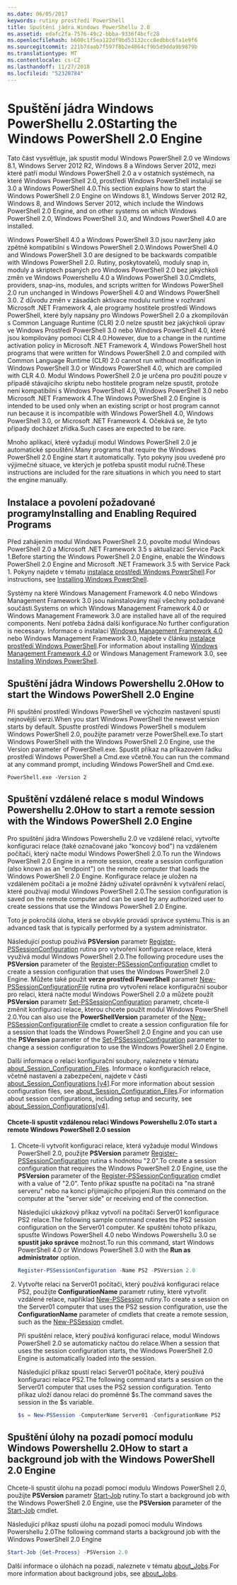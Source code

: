 ```yaml
---
ms.date: 06/05/2017
keywords: rutiny prostředí PowerShell
title: Spuštění jádra Windows PowerShellu 2.0
ms.assetid: edafc2fa-7576-49c2-bbba-9336f4bcfc28
ms.openlocfilehash: b600c1f5ea122df9bd53132ccc8edbbc6fa1e9f6
ms.sourcegitcommit: 221b7daab7f597f8b2e4864cf9b5d9dda9b9879b
ms.translationtype: MT
ms.contentlocale: cs-CZ
ms.lasthandoff: 11/27/2018
ms.locfileid: "52320784"
---
```

# <a name="starting-the-windows-powershell-20-engine"></a><span data-ttu-id="53951-103">Spuštění jádra Windows PowerShellu 2.0</span><span class="sxs-lookup"><span data-stu-id="53951-103">Starting the Windows PowerShell 2.0 Engine</span></span>

<span data-ttu-id="53951-104">Tato část vysvětluje, jak spustit modul Windows PowerShell 2.0 ve Windows 8.1, Windows Server 2012 R2, Windows 8 a Windows Server 2012, mezi které patří modul Windows PowerShell 2.0 a v ostatních systémech, na které Windows PowerShell 2.0, prostředí Windows PowerShell instalují se 3.0 a Windows PowerShell 4.0.</span><span class="sxs-lookup"><span data-stu-id="53951-104">This section explains how to start the Windows PowerShell 2.0 Engine on Windows 8.1, Windows Server 2012 R2, Windows 8, and Windows Server 2012, which include the Windows PowerShell 2.0 Engine, and on other systems on which Windows PowerShell 2.0, Windows PowerShell 3.0, and Windows PowerShell 4.0 are installed.</span></span>

<span data-ttu-id="53951-105">Windows PowerShell 4.0 a Windows PowerShell 3.0 jsou navrženy jako zpětně kompatibilní s Windows PowerShell 2.0.</span><span class="sxs-lookup"><span data-stu-id="53951-105">Windows PowerShell 4.0 and Windows PowerShell 3.0 are designed to be backwards compatible with Windows PowerShell 2.0.</span></span> <span data-ttu-id="53951-106">Rutiny, poskytovatelů, moduly snap in, moduly a skriptech psaných pro Windows PowerShell 2.0 bez jakýchkoli změn ve Windows Powershellu 4.0 a Windows PowerShell 3.0.</span><span class="sxs-lookup"><span data-stu-id="53951-106">Cmdlets, providers, snap-ins, modules, and scripts written for Windows PowerShell 2.0 run unchanged in Windows PowerShell 4.0 and Windows PowerShell 3.0.</span></span> <span data-ttu-id="53951-107">Z důvodu změn v zásadách aktivace modulu runtime v rozhraní Microsoft .NET Framework 4, ale programy hostitele prostředí Windows PowerShell, které byly napsány pro Windows PowerShell 2.0 a zkompilován s Common Language Runtime (CLR) 2.0 nelze spustit bez jakýchkoli úprav ve Windows Prostředí PowerShell 3.0 nebo Windows PowerShell 4.0, které jsou kompilovány pomocí CLR 4.0.</span><span class="sxs-lookup"><span data-stu-id="53951-107">However, due to a change in the runtime activation policy in Microsoft .NET Framework 4, Windows PowerShell host programs that were written for Windows PowerShell 2.0 and compiled with Common Language Runtime (CLR) 2.0 cannot run without modification in Windows PowerShell 3.0 or Windows PowerShell 4.0, which are compiled with CLR 4.0.</span></span> <span data-ttu-id="53951-108">Modul Windows PowerShell 2.0 je určena pro použití pouze v případě stávajícího skriptu nebo hostitele program nelze spustit, protože není kompatibilní s Windows PowerShell 4.0, Windows PowerShell 3.0 nebo Microsoft .NET Framework 4.</span><span class="sxs-lookup"><span data-stu-id="53951-108">The Windows PowerShell 2.0 Engine is intended to be used only when an existing script or host program cannot run because it is incompatible with Windows PowerShell 4.0, Windows PowerShell 3.0, or Microsoft .NET Framework 4.</span></span> <span data-ttu-id="53951-109">Očekává se, že tyto případy docházet zřídka.</span><span class="sxs-lookup"><span data-stu-id="53951-109">Such cases are expected to be rare.</span></span>

<span data-ttu-id="53951-110">Mnoho aplikací, které vyžadují modul Windows PowerShell 2.0 je automatické spouštění.</span><span class="sxs-lookup"><span data-stu-id="53951-110">Many programs that require the Windows PowerShell 2.0 Engine start it automatically.</span></span> <span data-ttu-id="53951-111">Tyto pokyny jsou uvedené pro výjimečné situace, ve kterých je potřeba spustit modul ručně.</span><span class="sxs-lookup"><span data-stu-id="53951-111">These instructions are included for the rare situations in which you need to start the engine manually.</span></span>

## <a name="installing-and-enabling-required-programs"></a><span data-ttu-id="53951-112">Instalace a povolení požadované programy</span><span class="sxs-lookup"><span data-stu-id="53951-112">Installing and Enabling Required Programs</span></span>

<span data-ttu-id="53951-113">Před zahájením modul Windows PowerShell 2.0, povolte modul Windows PowerShell 2.0 a Microsoft .NET Framework 3.5 s aktualizací Service Pack 1.</span><span class="sxs-lookup"><span data-stu-id="53951-113">Before starting the Windows PowerShell 2.0 Engine, enable the Windows PowerShell 2.0 Engine and Microsoft .NET Framework 3.5 with Service Pack 1.</span></span> <span data-ttu-id="53951-114">Pokyny najdete v tématu [instalace prostředí Windows PowerShell](Installing-Windows-PowerShell.md).</span><span class="sxs-lookup"><span data-stu-id="53951-114">For instructions, see [Installing Windows PowerShell](Installing-Windows-PowerShell.md).</span></span>

<span data-ttu-id="53951-115">Systémy na které Windows Management Framework 4.0 nebo Windows Management Framework 3.0 jsou nainstalovány mají všechny požadované součásti.</span><span class="sxs-lookup"><span data-stu-id="53951-115">Systems on which Windows Management Framework 4.0 or Windows Management Framework 3.0 are installed have all of the required components.</span></span> <span data-ttu-id="53951-116">Není potřeba žádná další konfigurace.</span><span class="sxs-lookup"><span data-stu-id="53951-116">No further configuration is necessary.</span></span> <span data-ttu-id="53951-117">Informace o instalaci [Windows Management Framework 4.0](https://go.microsoft.com/fwlink/?LinkID=293881) nebo Windows Management Framework 3.0, najdete v článku [instalace prostředí Windows PowerShell](Installing-Windows-PowerShell.md).</span><span class="sxs-lookup"><span data-stu-id="53951-117">For information about installing [Windows Management Framework 4.0](https://go.microsoft.com/fwlink/?LinkID=293881) or Windows Management Framework 3.0, see [Installing Windows PowerShell](Installing-Windows-PowerShell.md).</span></span>

## <a name="how-to-start-the-windows-powershell-20-engine"></a><span data-ttu-id="53951-118">Spuštění jádra Windows Powershellu 2.0</span><span class="sxs-lookup"><span data-stu-id="53951-118">How to start the Windows PowerShell 2.0 Engine</span></span>

<span data-ttu-id="53951-119">Při spuštění prostředí Windows PowerShell ve výchozím nastavení spustí nejnovější verzi.</span><span class="sxs-lookup"><span data-stu-id="53951-119">When you start Windows PowerShell the newest version starts by default.</span></span> <span data-ttu-id="53951-120">Spusťte prostředí Windows PowerShell s modulem Windows PowerShell 2.0, použijte parametr verze PowerShell.exe.</span><span class="sxs-lookup"><span data-stu-id="53951-120">To start Windows PowerShell with the Windows PowerShell 2.0 Engine, use the Version parameter of PowerShell.exe.</span></span> <span data-ttu-id="53951-121">Spustit příkaz na příkazovém řádku prostředí Windows PowerShell a Cmd.exe včetně.</span><span class="sxs-lookup"><span data-stu-id="53951-121">You can run the command at any command prompt, including Windows PowerShell and Cmd.exe.</span></span>

```
PowerShell.exe -Version 2
```

## <a name="how-to-start-a-remote-session-with-the-windows-powershell-20-engine"></a><span data-ttu-id="53951-122">Spuštění vzdálené relace s modul Windows Powershellu 2.0</span><span class="sxs-lookup"><span data-stu-id="53951-122">How to start a remote session with the Windows PowerShell 2.0 Engine</span></span>

<span data-ttu-id="53951-123">Pro spuštění jádra Windows Powershellu 2.0 ve vzdálené relaci, vytvořte konfiguraci relace (také označované jako "koncový bod") na vzdáleném počítači, který načte modul Windows PowerShell 2.0.</span><span class="sxs-lookup"><span data-stu-id="53951-123">To run the Windows PowerShell 2.0 Engine in a remote session, create a session configuration (also known as an "endpoint") on the remote computer that loads the Windows PowerShell 2.0 Engine.</span></span> <span data-ttu-id="53951-124">Konfigurace relace je uložen na vzdáleném počítači a je možné žádný uživatel oprávnění k vytváření relací, které používají modul Windows PowerShell 2.0.</span><span class="sxs-lookup"><span data-stu-id="53951-124">The session configuration is saved on the remote computer and can be used by any authorized user to create sessions that use the Windows PowerShell 2.0 Engine.</span></span>

<span data-ttu-id="53951-125">Toto je pokročilá úloha, která se obvykle provádí správce systému.</span><span class="sxs-lookup"><span data-stu-id="53951-125">This is an advanced task that is typically performed by a system administrator.</span></span>

<span data-ttu-id="53951-126">Následující postup používá **PSVersion** parametr [Register-PSSessionConfiguration](https://technet.microsoft.com/library/e9152ae2-bd6d-4056-9bc7-dc1893aa29ea) rutina pro vytvoření konfigurace relace, která využívá modul Windows PowerShell 2.0.</span><span class="sxs-lookup"><span data-stu-id="53951-126">The following procedure uses the **PSVersion** parameter of the [Register-PSSessionConfiguration](https://technet.microsoft.com/library/e9152ae2-bd6d-4056-9bc7-dc1893aa29ea) cmdlet to create a session configuration that uses the Windows PowerShell 2.0 Engine.</span></span> <span data-ttu-id="53951-127">Můžete také použít **verze prostředí PowerShell** parametr [New-PSSessionConfigurationFile](https://technet.microsoft.com/library/5f3e3633-6e90-479c-aea9-ba45a1954866) rutina pro vytvoření relace konfigurační soubor pro relaci, která načte modul Windows PowerShell 2.0 a můžete použít **PSVersion** parametr [Set-PSSessionConfiguration](https://technet.microsoft.com/library/b21fbad3-1759-4260-b206-dcb8431cd6ea) parametr, chcete-li změnit konfiguraci relace, kterou chcete použít modul Windows PowerShell 2.0.</span><span class="sxs-lookup"><span data-stu-id="53951-127">You can also use the **PowerShellVersion** parameter of the [New-PSSessionConfigurationFile](https://technet.microsoft.com/library/5f3e3633-6e90-479c-aea9-ba45a1954866) cmdlet to create a session configuration file for a session that loads the Windows PowerShell 2.0 Engine and you can use the **PSVersion** parameter of the [Set-PSSessionConfiguration](https://technet.microsoft.com/library/b21fbad3-1759-4260-b206-dcb8431cd6ea) parameter to change a session configuration to use the Windows PowerShell 2.0 Engine.</span></span>

<span data-ttu-id="53951-128">Další informace o relaci konfigurační soubory, naleznete v tématu [about_Session_Configuration_Files](https://technet.microsoft.com/library/c7217447-1ebf-477b-a8ef-4dbe9a1473b8). Informace o konfiguracích relace, včetně nastavení a zabezpečení, najdete v části [about_Session_Configurations [v4]](https://technet.microsoft.com/library/a2fbe12a-350c-4d04-be50-24102824e3ab).</span><span class="sxs-lookup"><span data-stu-id="53951-128">For more information about session configuration files, see [about_Session_Configuration_Files](https://technet.microsoft.com/library/c7217447-1ebf-477b-a8ef-4dbe9a1473b8).For information about session configurations, including setup and security, see [about_Session_Configurations[v4]](https://technet.microsoft.com/library/a2fbe12a-350c-4d04-be50-24102824e3ab).</span></span>

#### <a name="to-start-a-remote-windows-powershell-20-session"></a><span data-ttu-id="53951-129">Chcete-li spustit vzdálenou relaci Windows Powershellu 2.0</span><span class="sxs-lookup"><span data-stu-id="53951-129">To start a remote Windows PowerShell 2.0 session</span></span>

1. <span data-ttu-id="53951-130">Chcete-li vytvořit konfiguraci relace, která vyžaduje modul Windows PowerShell 2.0, použijte **PSVersion** parametr [Register-PSSessionConfiguration](https://technet.microsoft.com/library/e9152ae2-bd6d-4056-9bc7-dc1893aa29ea) rutina s hodnotou "2.0".</span><span class="sxs-lookup"><span data-stu-id="53951-130">To create a session configuration that requires the Windows PowerShell 2.0 Engine, use the **PSVersion** parameter of the [Register-PSSessionConfiguration](https://technet.microsoft.com/library/e9152ae2-bd6d-4056-9bc7-dc1893aa29ea) cmdlet with a value of "2.0".</span></span> <span data-ttu-id="53951-131">Tento příkaz spusťte na počítači na "na straně serveru" nebo na konci přijímajícího připojení.</span><span class="sxs-lookup"><span data-stu-id="53951-131">Run this command on the computer at the "server side" or receiving end of the connection.</span></span>

   <span data-ttu-id="53951-132">Následující ukázkový příkaz vytvoří na počítači Server01 konfigurace PS2 relace.</span><span class="sxs-lookup"><span data-stu-id="53951-132">The following sample command creates the PS2 session configuration on the Server01 computer.</span></span> <span data-ttu-id="53951-133">Ke spuštění tohoto příkazu, spusťte Windows PowerShell 4.0 nebo Windows Powershellu 3.0 se **spustit jako správce** možnost.</span><span class="sxs-lookup"><span data-stu-id="53951-133">To run this command, start Windows PowerShell 4.0 or Windows PowerShell 3.0 with the **Run as administrator** option.</span></span>

   ```powershell
   Register-PSSessionConfiguration -Name PS2 -PSVersion 2.0
   ```

2. <span data-ttu-id="53951-134">Vytvořte relaci na Server01 počítači, který používá konfiguraci relace PS2, použijte **ConfigurationName** parametr rutiny, které vytvořit vzdálené relace, například [New-PSSession](https://technet.microsoft.com/library/76f6628c-054c-4eda-ba7a-a6f28daaa26f) rutiny.</span><span class="sxs-lookup"><span data-stu-id="53951-134">To create a session on the Server01 computer that uses the PS2 session configuration, use the **ConfigurationName** parameter of cmdlets that create a remote session, such as the [New-PSSession](https://technet.microsoft.com/library/76f6628c-054c-4eda-ba7a-a6f28daaa26f) cmdlet.</span></span>

   <span data-ttu-id="53951-135">Při spuštění relace, který používá konfiguraci relace, modul Windows PowerShell 2.0 se automaticky načtou do relace.</span><span class="sxs-lookup"><span data-stu-id="53951-135">When a session that uses the session configuration starts, the Windows PowerShell 2.0 Engine is automatically loaded into the session.</span></span>

   <span data-ttu-id="53951-136">Následující příkaz spustí relaci Server01 počítače, který používá konfiguraci relace PS2.</span><span class="sxs-lookup"><span data-stu-id="53951-136">The following command starts a session on the Server01 computer that uses the PS2 session configuration.</span></span> <span data-ttu-id="53951-137">Tento příkaz uloží danou relaci do proměnné $s.</span><span class="sxs-lookup"><span data-stu-id="53951-137">The command saves the session in the $s variable.</span></span>

   ```powershell
   $s = New-PSSession -ComputerName Server01 -ConfigurationName PS2
   ```

## <a name="how-to-start-a-background-job-with-the-windows-powershell-20-engine"></a><span data-ttu-id="53951-138">Spuštění úlohy na pozadí pomocí modulu Windows Powershellu 2.0</span><span class="sxs-lookup"><span data-stu-id="53951-138">How to start a background job with the Windows PowerShell 2.0 Engine</span></span>

<span data-ttu-id="53951-139">Chcete-li spustit úlohu na pozadí pomocí modulu Windows PowerShell 2.0, použijte **PSVersion** parametr [Start-Job](https://technet.microsoft.com/library/2bc04935-0deb-4ec0-b856-d7290cca6442) rutiny.</span><span class="sxs-lookup"><span data-stu-id="53951-139">To start a background job with the Windows PowerShell 2.0 Engine, use the **PSVersion** parameter of the [Start-Job](https://technet.microsoft.com/library/2bc04935-0deb-4ec0-b856-d7290cca6442) cmdlet.</span></span>

<span data-ttu-id="53951-140">Následující příkaz spustí úlohu na pozadí pomocí modulu Windows Powershellu 2.0</span><span class="sxs-lookup"><span data-stu-id="53951-140">The following command starts a background job with the Windows PowerShell 2.0 Engine</span></span>

```powershell
Start-Job {Get-Process} -PSVersion 2.0
```

<span data-ttu-id="53951-141">Další informace o úlohách na pozadí, naleznete v tématu [about_Jobs](/powershell/module/microsoft.powershell.core/about/about_jobs).</span><span class="sxs-lookup"><span data-stu-id="53951-141">For more information about background jobs, see [about_Jobs](/powershell/module/microsoft.powershell.core/about/about_jobs).</span></span>